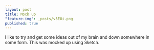 ```yaml
---
layout: post
title: Mock up
"feature-img": _posts/v5EUi.png
published: true
---
```




I like to try and get some ideas out of my brain and down somewhere in some form. This was mocked up using Sketch.


